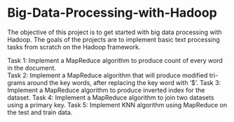 # Big-Data-Processing-with-Hadoop
The objective of this project is to get started with big data processing with Hadoop. The
goals of the projects are to implement basic text processing tasks from scratch on the
Hadoop framework.

Task 1: Implement a MapReduce algorithm to produce count of every word in the document. <br>
Task 2: Implement a MapReduce algorithm that will produce modified tri-grams around the key words, after replacing the key word with ‘$’.
Task 3: Implement a MapReduce algorithm to produce inverted index for the dataset.
Task 4: Implement a MapReduce algorithm to join two datasets using a primary key.
Task 5: Implement KNN algorithm using MapReduce on the test and train data. 

